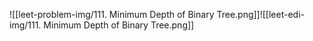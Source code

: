 ![[leet-problem-img/111. Minimum Depth of Binary Tree.png]]![[leet-edi-img/111. Minimum Depth of Binary Tree.png]]